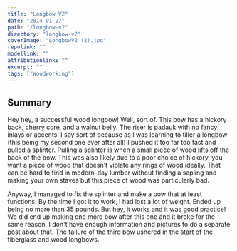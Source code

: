 ```yaml
---
title: "Longbow V2"
date: "2014-01-27"
path: "/longbow-v2"
directory: "longbow-v2"
coverImage: "LongbowV2 (2).jpg"
repolink: ""
modellink: ""
attributionlink: ""
excerpt: ""
tags: ["Woodworking"]
---
```


## Summary

Hey hey, a successful wood longbow! Well, sort of. This bow has a hickory back, cherry core, and a walnut belly. The riser is padauk with no fancy inlays or accents. I say sort of because as I was learning to tiller a longbow (this being my second one ever after all) I pushed it too far too fast and pulled a splinter. Pulling a splinter is when a small piece of wood lifts off the back of the bow. This was also likely due to a poor choice of hickory, you want a piece of wood that doesn't violate any rings of wood ideally. That can be hard to find in modern-day lumber without finding a sapling and making your own staves but this piece of wood was particularly bad.

Anyway, I managed to fix the splinter and make a bow that at least functions. By the time I got it to work, I had lost a lot of weight. Ended up being no more than 35 pounds. But hey, it works and it was good practice! We did end up making one more bow after this one and it broke for the same reason, I don't have enough information and pictures to do a separate post about that. The failure of the third bow ushered in the start of the fiberglass and wood longbows.